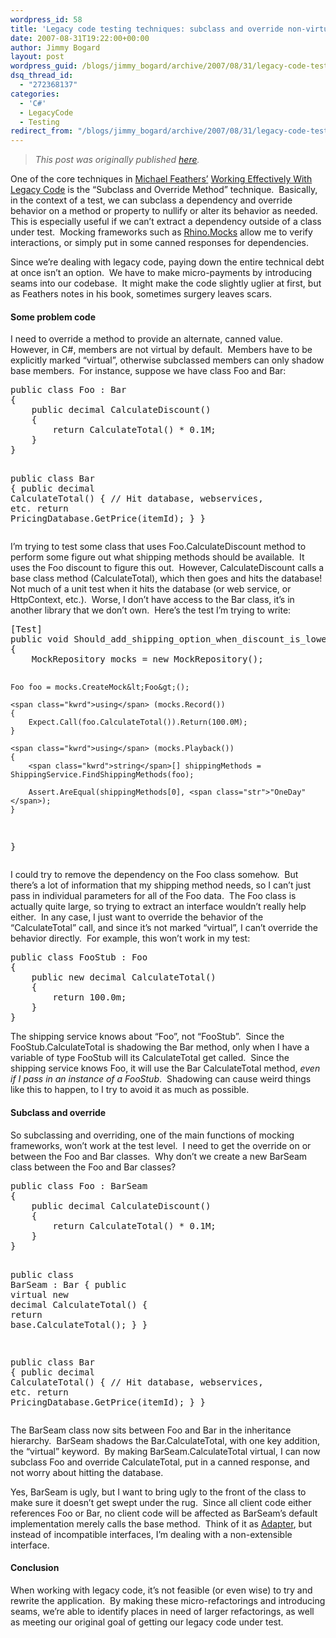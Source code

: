 ```yaml
---
wordpress_id: 58
title: 'Legacy code testing techniques: subclass and override non-virtual members'
date: 2007-08-31T19:22:00+00:00
author: Jimmy Bogard
layout: post
wordpress_guid: /blogs/jimmy_bogard/archive/2007/08/31/legacy-code-testing-techniques-subclass-and-override-non-virtual-members.aspx
dsq_thread_id:
  - "272368137"
categories:
  - 'C#'
  - LegacyCode
  - Testing
redirect_from: "/blogs/jimmy_bogard/archive/2007/08/31/legacy-code-testing-techniques-subclass-and-override-non-virtual-members.aspx/"
---
```

> _This post was originally published [here](http://grabbagoft.blogspot.com/2007/08/legacy-code-testing-techniques-subclass.html)._

One of the&nbsp;core techniques in [Michael Feathers&#8217;](http://www.michaelfeathers.com/) [Working Effectively With Legacy Code](http://www.amazon.com/Working-Effectively-Legacy-Robert-Martin/dp/0131177052) is the &#8220;Subclass and Override Method&#8221; technique.&nbsp; Basically, in the context of a test, we can subclass a dependency and override behavior on a method or property to nullify or alter its behavior as needed.&nbsp; This is especially useful if we can&#8217;t extract a dependency outside of a class under test.&nbsp; Mocking frameworks such as [Rhino.Mocks](http://ayende.com/projects/rhino-mocks.aspx)&nbsp;allow me to verify interactions, or simply put in some canned responses for dependencies.

Since we&#8217;re dealing with legacy code, paying down the entire technical debt at once isn&#8217;t an option.&nbsp; We have to make micro-payments&nbsp;by introducing seams into our codebase.&nbsp; It might make the code slightly uglier at first, but as Feathers notes in his book, sometimes surgery leaves scars.

#### Some problem code

I need to override a method to provide an alternate, canned value.&nbsp; However, in C#, members are not virtual by default.&nbsp; Members have to be explicitly marked &#8220;virtual&#8221;, otherwise subclassed members can only shadow base members.&nbsp; For instance, suppose we have class Foo and Bar:

<div class="CodeFormatContainer">
  <pre><span class="kwrd">public</span> <span class="kwrd">class</span> Foo : Bar
{
    <span class="kwrd">public</span> <span class="kwrd">decimal</span> CalculateDiscount()
    {
        <span class="kwrd">return</span> CalculateTotal() * 0.1M;
    }
}

<span class="kwrd">public</span> <span class="kwrd">class</span> Bar
{
    <span class="kwrd">public</span> <span class="kwrd">decimal</span> CalculateTotal()
    {
        <span class="rem">// Hit database, webservices, etc.</span>
        <span class="kwrd">return</span> PricingDatabase.GetPrice(itemId);
    }
}
</pre>
</div>

I&#8217;m trying to test some class that uses Foo.CalculateDiscount method to perform some figure out what shipping methods should be available.&nbsp; It uses the Foo discount to figure this out.&nbsp; However, CalculateDiscount calls a base class method (CalculateTotal), which then&nbsp;goes and hits the database!&nbsp; Not much&nbsp;of a unit test when it hits the&nbsp;database (or web service, or HttpContext,&nbsp;etc.).&nbsp; Worse, I don&#8217;t have access to the Bar class, it&#8217;s in another library that we don&#8217;t own.&nbsp; Here&#8217;s the test I&#8217;m trying to write:

<div class="CodeFormatContainer">
  <pre>[Test]
<span class="kwrd">public</span> <span class="kwrd">void</span> Should_add_shipping_option_when_discount_is_lower_than_50()
{
    MockRepository mocks = <span class="kwrd">new</span> MockRepository();

    Foo foo = mocks.CreateMock&lt;Foo&gt;();

    <span class="kwrd">using</span> (mocks.Record())
    {
        Expect.Call(foo.CalculateTotal()).Return(100.0M);
    }

    <span class="kwrd">using</span> (mocks.Playback())
    {
        <span class="kwrd">string</span>[] shippingMethods = ShippingService.FindShippingMethods(foo);

        Assert.AreEqual(shippingMethods[0], <span class="str">"OneDay"</span>);
    }
}
</pre>
</div>

I could try to remove the dependency on the Foo class somehow.&nbsp; But there&#8217;s a lot of information that my shipping method&nbsp;needs, so I can&#8217;t just pass in individual parameters for all of the Foo data.&nbsp;&nbsp;The Foo class is actually quite large, so trying to extract an interface wouldn&#8217;t really help either.&nbsp; In any case, I just want to override the behavior of the &#8220;CalculateTotal&#8221; call, and since it&#8217;s not marked &#8220;virtual&#8221;, I can&#8217;t override the behavior directly.&nbsp; For example, this won&#8217;t work in my test:

<div class="CodeFormatContainer">
  <pre><span class="kwrd">public</span> <span class="kwrd">class</span> FooStub : Foo
{
    <span class="kwrd">public</span> <span class="kwrd">new</span> <span class="kwrd">decimal</span> CalculateTotal()
    {
        <span class="kwrd">return</span> 100.0m;
    }
}
</pre>
</div>

The shipping service knows about &#8220;Foo&#8221;, not &#8220;FooStub&#8221;.&nbsp; Since the FooStub.CalculateTotal is shadowing the Bar method, only when I have a variable of type FooStub will its CalculateTotal get called.&nbsp; Since the shipping service knows Foo, it will use the Bar CalculateTotal method, _even if I_&nbsp;_pass in an instance of a FooStub_.&nbsp; Shadowing can cause weird things like this&nbsp;to happen, to I try to avoid it as much as possible.

#### Subclass and override

So subclassing and overriding, one of the main functions of mocking frameworks, won&#8217;t work at the test level.&nbsp; I need to get the override on or between the Foo and Bar classes.&nbsp; Why don&#8217;t we create a new BarSeam class between the Foo and Bar classes?

<div class="CodeFormatContainer">
  <pre><span class="kwrd">public</span> <span class="kwrd">class</span> Foo : BarSeam
{
    <span class="kwrd">public</span> <span class="kwrd">decimal</span> CalculateDiscount()
    {
        <span class="kwrd">return</span> CalculateTotal() * 0.1M;
    }
}

<span class="kwrd">public</span> <span class="kwrd">class</span> BarSeam : Bar
{
    <span class="kwrd">public</span> <span class="kwrd">virtual</span> <span class="kwrd">new</span> <span class="kwrd">decimal</span> CalculateTotal()
    {
        <span class="kwrd">return</span> <span class="kwrd">base</span>.CalculateTotal();
    }
}

<span class="kwrd">public</span> <span class="kwrd">class</span> Bar
{
    <span class="kwrd">public</span> <span class="kwrd">decimal</span> CalculateTotal()
    {
        <span class="rem">// Hit database, webservices, etc.</span>
        <span class="kwrd">return</span> PricingDatabase.GetPrice(itemId);
    }
}
</pre>
</div>

The BarSeam class now sits between Foo and Bar in the inheritance hierarchy.&nbsp; BarSeam shadows the Bar.CalculateTotal, with one key addition, the &#8220;virtual&#8221; keyword.&nbsp; By making BarSeam.CalculateTotal virtual, I can now subclass&nbsp;Foo&nbsp;and override CalculateTotal, put in a canned response, and not worry about hitting the database.

Yes, BarSeam is ugly, but I want to bring ugly to the front of the class to make sure it doesn&#8217;t get swept under the rug.&nbsp; Since all client code either references Foo or Bar, no client code will be affected as BarSeam&#8217;s default implementation merely calls the base method.&nbsp; Think of it as [Adapter](http://www.dofactory.com/Patterns/PatternAdapter.aspx), but instead of incompatible interfaces, I&#8217;m dealing with a non-extensible interface.

#### Conclusion

When working with legacy code, it&#8217;s not feasible (or even wise) to try and rewrite the application.&nbsp; By making these micro-refactorings and introducing seams, we&#8217;re able to identify places in need of larger refactorings, as well as meeting our original goal of getting our legacy&nbsp;code under test.